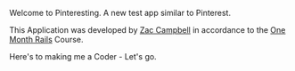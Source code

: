 Welcome to Pinteresting. A new test app similar to Pinterest.

This Application was developed by [Zac Campbell]("http://zacharycampbell.com") in accordance to the [One Month Rails]("http://onemonthrails.com") Course.

Here's to making me a Coder - Let's go.
